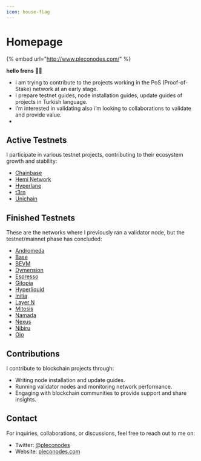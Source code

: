 ```yaml
---
icon: house-flag
---
```


# Homepage

{% embed url="http://www.pleconodes.com/" %}

**hello frens** 👾🧪 &#x20;

* I am trying to contribute to the projects working in the PoS (Proof-of-Stake) network at an early stage.
* I prepare testnet guides, node installation guides, update guides of projects in Turkish language.
* I’m interested in validating also i’m looking to collaborations to validate and provide value.
* 
## Active Testnets
I participate in various testnet projects, contributing to their ecosystem growth and stability:

- [Chainbase](testnet/chainbase.md)
- [Hemi Network](testnet/hemi-network.md)
- [Hyperlane](testnet/hyperlane.md)
- [t3rn](testnet/t3rn.md)
- [Unichain](testnet/unichain.md)

## Finished Testnets
These are the networks where I previously ran a validator node, but the testnet/mainnet phase has concluded:

- [Andromeda](finished/andromeda.md)
- [Base](finished/base.md)
- [BEVM](finished/bevm.md)
- [Dymension](finished/dymension.md)
- [Espresso](finished/espresso.md)
- [Gitopia](finished/gitopia.md)
- [Hyperliquid](finished/hyperliquid.md)
- [Initia](finished/initia.md)
- [Layer N](finished/layer-n.md)
- [Mitosis](finished/mitosis.md)
- [Namada](finished/namada.md)
- [Nexus](finished/nexus.md)
- [Nibiru](finished/nibiru.md)
- [Ojo](finished/ojo.md)

## Contributions
I contribute to blockchain projects through:

- Writing node installation and update guides.
- Running validator nodes and monitoring network performance.
- Engaging with blockchain communities to provide support and share insights.

## Contact
For inquiries, collaborations, or discussions, feel free to reach out to me on:

- Twitter: [@pleconodes](https://twitter.com/pleconodes)
- Website: [pleconodes.com](https://pleconodes.com)
